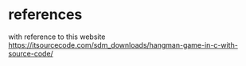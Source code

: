 

# references #

with reference to this website 
https://itsourcecode.com/sdm_downloads/hangman-game-in-c-with-source-code/
